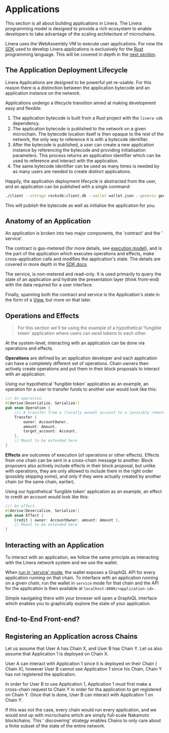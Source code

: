 # Applications

This section is all about building applications in Linera. The Linera programming 
model is designed to provide a rich ecosystem to enable developers to take advantage
of the scaling architecture of microchains.

Linera uses the WebAssembly VM to execute user applications. For now
the [SDK](./sdk.md) used to develop Linera applications is exclusively for
the [Rust](https://www.rust-lang.org/) programming language. This will be
covered in depth in the [next section](./sdk.md).

## The Application Deployment Lifecycle

Linera Applications are designed to be powerful yet re-usable. For this reason
there is a distinction between the application bytecode and an application
instance on the network.

Applications undergo a lifecycle transition aimed at making development easy and
flexible:

1. The application bytecode is built from a Rust project with the `linera-sdk`
   dependency.
2. The application bytecode is published to the network on a given microchain.
   The bytecode location itself is then opaque to the rest of the network, the
   only way to reference it is with a bytecode identifier.
3. After the bytecode is published, a user can create a new application instance
   by referencing the bytecode and providing initialisation parameters. This
   process returns an application identifier which can be used to reference and
   interact with the application.
4. The same bytecode identifier can be used as many times is needed by as many
   users are needed to create distinct applications.

Happily, the application deployment lifecycle is abstracted from the user, and
an application can be published with a single command:

```bash
./client --storage rocksdb:client.db --wallet wallet.json --genesis genesis.json --max-pending-messages 10000 publish <contract-path> <service-path> <init-args>
```

This will publish the bytecode as well as initialise the application for you.

## Anatomy of an Application

An application is broken into two major components, the 'contract' and the '
service'.

The contract is gas-metered (for more details,
see [execution model](../advanced_topics/execution_model.md)), and is the part
of the application which executes operations and effects, make cross-application
calls and modifies the application's state. The details are covered in more
depth in the
[SDK docs](./sdk.md).

The service, is non-metered and read-only. It is used primarily to query the
state of an application and hydrate the presentation layer (think front-end)
with the data required for a user interface.

Finally, spanning both the contract and service is the Application's state in
the form of a [View](./../advanced_topics/views.md), but more on that later.

## Operations and Effects

> For this section we'll be using the example of a hypothetical 'fungible token'
> application where users can send tokens to each other.

At the system-level, interacting with an application can be done via operations
and effects.

**Operations** are defined by an application developer and each
application can have a completely different set of operations. Chain owners then
actively create operations and put them in their block proposals to interact
with an application.

Using our hypothetical 'fungible token' application as an example, an operation
for a user to transfer funds to another user would look like this:

```rust
/// An operation.
#[derive(Deserialize, Serialize)]
pub enum Operation {
    /// A transfer from a (locally owned) account to a (possibly remote) account.
    Transfer {
        owner: AccountOwner,
        amount: Amount,
        target_account: Account,
    },
    // Meant to be extended here
}
```

**Effects** are outcomes of execution (of operations or other effects).
Effects from one chain can be sent in a cross-chain message to another. Block
proposers also actively include effects in their block proposal, but unlike with
operations, they are only allowed to include them in the right order (possibly
skipping some), and only if they were actually created by another chain (or the
same chain, earlier).

Using our hypothetical 'fungible token' application as an example, an effect
to credit an account would look like this:

```rust
/// An effect.
#[derive(Deserialize, Serialize)]
pub enum Effect {
    Credit { owner: AccountOwner, amount: Amount },
    // Meant to be extended here
}
```

## Interacting with an Application

To interact with an application, we follow the same principle as interacting
with the Linera network system and we use the wallet.

When [run in 'service' mode](wallet.md#node-service), the wallet exposes a
GraphQL API for every application running on that chain. To interface with an
application running on a given chain, run the wallet in `service` mode for that
chain and the API for the application is then available
at `localhost:8080/<application-id>`.

Simple navigating there with your browser will open a GraphiQL interface which
enables you to graphically explore the state of your application.

## End-to-End Front-end?

## Registering an Application across Chains

Let us assume that User A has Chain X, and User B has Chain Y. Let us also
assume that Application 1 is deployed on Chain X.

User A can interact with Application 1 since it is deployed on their Chain (
Chain X), however User B cannot see Application 1 since his Chain, Chain Y has
not registered the application.

In order for User B to use Application 1, Application 1 *must* first make a
cross-chain request to Chain Y in order for tha application to get registered on
Chain Y. Once that is done, User B can interact with Application 1 on Chain Y.

If this was not the case, every chain would run every application, and we would
end up with microchains which are simply full-scale Nakamoto blockchains. This '
discovering' strategy enables Chains to only care about a finite subset of the
state of the entire network.